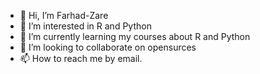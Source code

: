 - 👋 Hi, I’m Farhad-Zare
- 👀 I’m interested in R and Python
- 🌱 I’m currently learning my courses about R and Python
- 💞️ I’m looking to collaborate on opensurces
- 📫 How to reach me by email.

<!---
farhad-zare/farhad-zare is a ✨ special ✨ repository because its `README.md` (this file) appears on your GitHub profile.
You can click the Preview link to take a look at your changes.
--->

